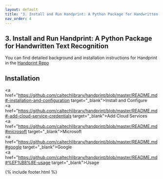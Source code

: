 ```yaml
---
layout: default
title: "3. Install and Run Handprint: A Python Package for Handwritten Text Recognition"
nav_order: 4
---
```

## 3. Install and Run Handprint: A Python Package for Handwritten Text Recognition
You can find detailed background and installation instructions for Handprint in the [Handprint Repo](https://github.com/caltechlibrary/handprint)<br>

## Installation
<a href="https://github.com/caltechlibrary/handprint/blob/master/README.md#-installation-and-configuration target="_blank">Install and Configure</a><br>
<a href="https://github.com/caltechlibrary/handprint/blob/master/README.md#-add-cloud-service-credentials target="_blank">Add Cloud Services</a><br>
<a href="https://github.com/caltechlibrary/handprint/blob/master/README.md#microsoft target="_blank">Microsoft</a><br>
<a href="https://github.com/caltechlibrary/handprint/blob/master/README.md#google target="_blank">Google</a><br>
<a href="https://github.com/caltechlibrary/handprint/blob/master/README.md#%EF%B8%8E-usage target="_blank">Usage</a><br>

{% include footer.html %}
